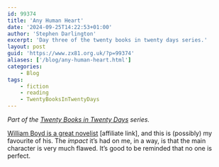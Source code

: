 ```yaml
---
id: 99374
title: 'Any Human Heart'
date: '2024-09-25T14:22:53+01:00'
author: 'Stephen Darlington'
excerpt: 'Day three of the twenty books in twenty days series.'
layout: post
guid: 'https://www.zx81.org.uk/?p=99374'
aliases: ['/blog/any-human-heart.html']
categories:
    - Blog
tags:
    - fiction
    - reading
    - TwentyBooksInTwentyDays
---
```


*Part of the [Twenty Books in Twenty Days](https://www.zx81.org.uk/blog/twenty-books.html) series.*

[William Boyd is a great novelist](https://amzn.to/3XC1a7x) \[affiliate link\], and this is (possibly) my favourite of his. The *impact* it’s had on me, in a way, is that the main character is very much flawed. It’s good to be reminded that no one is perfect.